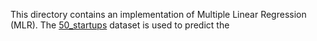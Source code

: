 This directory contains an implementation of Multiple Linear Regression (MLR). The [50_startups](https://github.com/Mufumi/Udemy-Machine-Learning-A_Z-Online_Course/blob/main/Python/Regression/Simple%20Linear%20Regression/Salary_Data.csv) dataset is used to predict the 
